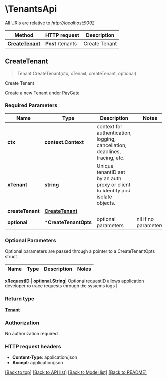 # \TenantsApi

All URIs are relative to *http://localhost:9092*

Method | HTTP request | Description
------------- | ------------- | -------------
[**CreateTenant**](TenantsApi.md#CreateTenant) | **Post** /tenants | Create Tenant



## CreateTenant

> Tenant CreateTenant(ctx, xTenant, createTenant, optional)

Create Tenant

Create a new Tenant under PayGate

### Required Parameters


Name | Type | Description  | Notes
------------- | ------------- | ------------- | -------------
**ctx** | **context.Context** | context for authentication, logging, cancellation, deadlines, tracing, etc.
**xTenant** | **string**| Unique tenantID set by an auth proxy or client to identify and isolate objects. | 
**createTenant** | [**CreateTenant**](CreateTenant.md)|  | 
 **optional** | ***CreateTenantOpts** | optional parameters | nil if no parameters

### Optional Parameters

Optional parameters are passed through a pointer to a CreateTenantOpts struct


Name | Type | Description  | Notes
------------- | ------------- | ------------- | -------------


 **xRequestID** | **optional.String**| Optional requestID allows application developer to trace requests through the systems logs | 

### Return type

[**Tenant**](Tenant.md)

### Authorization

No authorization required

### HTTP request headers

- **Content-Type**: application/json
- **Accept**: application/json

[[Back to top]](#) [[Back to API list]](../README.md#documentation-for-api-endpoints)
[[Back to Model list]](../README.md#documentation-for-models)
[[Back to README]](../README.md)

